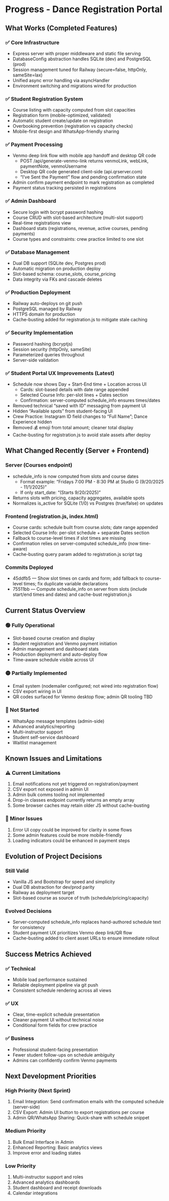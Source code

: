 # Progress - Dance Registration Portal

## What Works (Completed Features)

### ✅ Core Infrastructure
- Express server with proper middleware and static file serving
- DatabaseConfig abstraction handles SQLite (dev) and PostgreSQL (prod)
- Session management tuned for Railway (secure=false, httpOnly, sameSite=lax)
- Unified async error handling via asyncHandler
- Environment switching and migrations wired for production

### ✅ Student Registration System
- Course listing with capacity computed from slot capacities
- Registration form (mobile-optimized, validated)
- Automatic student create/update on registration
- Overbooking prevention (registration vs capacity checks)
- Mobile-first design and WhatsApp-friendly sharing

### ✅ Payment Processing
- Venmo deep link flow with mobile app handoff and desktop QR code
  - POST /api/generate-venmo-link returns venmoLink, webLink, paymentNote, venmoUsername
  - Desktop QR code generated client-side (api.qrserver.com)
  - “I’ve Sent the Payment” flow and pending confirmation state
- Admin confirm payment endpoint to mark registration as completed
- Payment status tracking persisted in registrations

### ✅ Admin Dashboard
- Secure login with bcrypt password hashing
- Course CRUD with slot-based architecture (multi-slot support)
- Real-time registrations view
- Dashboard stats (registrations, revenue, active courses, pending payments)
- Course types and constraints: crew practice limited to one slot

### ✅ Database Management
- Dual DB support (SQLite dev, Postgres prod)
- Automatic migration on production deploy
- Slot-based schema: course_slots, course_pricing
- Data integrity via FKs and cascade deletes

### ✅ Production Deployment
- Railway auto-deploys on git push
- PostgreSQL managed by Railway
- HTTPS domain for production
- Cache-busting added for registration.js to mitigate stale caching

### ✅ Security Implementation
- Password hashing (bcryptjs)
- Session security (httpOnly, sameSite)
- Parameterized queries throughout
- Server-side validation

### ✅ Student Portal UX Improvements (Latest)
- Schedule now shows Day + Start-End time + Location across UI
  - Cards: slot-based details with date range appended
  - Selected Course Info: per-slot lines + Dates section
  - Confirmation: server-computed schedule_info ensures times/dates
- Removed technical “saved with ID” messaging from payment UI
- Hidden “Available spots” from student-facing UI
- Crew Practice: Instagram ID field changes to “Full Name”; Dance Experience hidden
- Removed 💰 emoji from total amount; cleaner total display
- Cache-busting for registration.js to avoid stale assets after deploy

## What Changed Recently (Server + Frontend)

### Server (Courses endpoint)
- schedule_info is now computed from slots and course dates
  - Format example: “Fridays 7:00 PM - 8:30 PM at Studio G (9/20/2025 - 11/1/2025)”
  - If only start_date: “(Starts 9/20/2025)”
- Returns slots with pricing, capacity aggregates, available spots
- Normalizes is_active for SQLite (1/0) vs Postgres (true/false) on updates

### Frontend (registration.js, index.html)
- Course cards: schedule built from course.slots; date range appended
- Selected Course Info: per-slot schedule + separate Dates section
- Fallback to course-level times if slot times are missing
- Confirmation relies on server-computed schedule_info (now time-aware)
- Cache-busting query param added to registration.js script tag

### Commits Deployed
- 45ddfb5 — Show slot times on cards and form; add fallback to course-level times; fix duplicate variable declarations
- 75511bb — Compute schedule_info on server from slots (include start/end times and dates) and cache-bust registration.js

## Current Status Overview

### 🟢 Fully Operational
- Slot-based course creation and display
- Student registration and Venmo payment initiation
- Admin management and dashboard stats
- Production deployment and auto-deploy flow
- Time-aware schedule visible across UI

### 🟡 Partially Implemented
- Email system (nodemailer configured; not wired into registration flow)
- CSV export wiring in UI
- QR codes surfaced for Venmo desktop flow; admin QR tooling TBD

### 🔴 Not Started
- WhatsApp message templates (admin-side)
- Advanced analytics/reporting
- Multi-instructor support
- Student self-service dashboard
- Waitlist management

## Known Issues and Limitations

### ⚠️ Current Limitations
1. Email notifications not yet triggered on registration/payment
2. CSV export not exposed in admin UI
3. Admin bulk comms tooling not implemented
4. Drop-in classes endpoint currently returns an empty array
5. Some browser caches may retain older JS without cache-busting

### 🐛 Minor Issues
1. Error UI copy could be improved for clarity in some flows
2. Some admin features could be more mobile-friendly
3. Loading indicators could be enhanced in payment steps

## Evolution of Project Decisions

### Still Valid
- Vanilla JS and Bootstrap for speed and simplicity
- Dual DB abstraction for dev/prod parity
- Railway as deployment target
- Slot-based course as source of truth (schedule/pricing/capacity)

### Evolved Decisions
- Server-computed schedule_info replaces hand-authored schedule text for consistency
- Student payment UX prioritizes Venmo deep link/QR flow
- Cache-busting added to client asset URLs to ensure immediate rollout

## Success Metrics Achieved

### ✅ Technical
- Mobile load performance sustained
- Reliable deployment pipeline via git push
- Consistent schedule rendering across all views

### ✅ UX
- Clear, time-explicit schedule presentation
- Cleaner payment UI without technical noise
- Conditional form fields for crew practice

### ✅ Business
- Professional student-facing presentation
- Fewer student follow-ups on schedule ambiguity
- Admins can confidently confirm Venmo payments

## Next Development Priorities

### High Priority (Next Sprint)
1. Email Integration: Send confirmation emails with the computed schedule (server-side)
2. CSV Export: Admin UI button to export registrations per course
3. Admin QR/WhatsApp Sharing: Quick-share with schedule snippet

### Medium Priority
1. Bulk Email Interface in Admin
2. Enhanced Reporting: Basic analytics views
3. Improve error and loading states

### Low Priority
1. Multi-instructor support and roles
2. Advanced analytics dashboards
3. Student dashboard and receipt downloads
4. Calendar integrations
